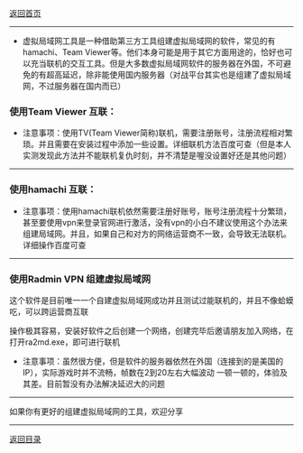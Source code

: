 [返回首页](./Home)

***
* 虚拟局域网工具是一种借助第三方工具组建虚拟局域网的软件，常见的有hamachi、Team Viewer等。他们本身可能是用于其它方面用途的，恰好也可以充当联机的交互工具。但是大多数虚拟局域网软件的服务器在外国，不可避免的有超高延迟，除非能使用国内服务器（对战平台其实也是组建了虚拟局域网，不过服务器在国内而已）

### 使用Team Viewer 互联：


* 注意事项：使用TV(Team Viewer简称)联机，需要注册账号，注册流程相对繁琐。并且需要在安装过程中添加一些设置。详细联机方法百度可查（但是本人实测发现此方法并不能联机复仇时刻，并不清楚是喔没设置好还是其他问题）


***

### 使用hamachi 互联：


* 注意事项：使用hamachi联机依然需要注册好账号，账号注册流程十分繁琐，甚至要使用vpn来登录官网进行激活，没有vpn的小白不建议使用这个办法来组建局域网。并且，如果自己和对方的网络运营商不一致，会导致无法联机。详细操作百度可查

***
### 使用Radmin VPN 组建虚拟局域网

这个软件是目前唯一一个自建虚拟局域网成功并且测试过能联机的，并且不像蛤蟆吃，可以跨运营商互联

操作极其容易，安装好软件之后创建一个网络，创建完毕后邀请朋友加入网络，在打开ra2md.exe，即可进行联机

* 注意事项：虽然很方便，但是软件的服务器依然在外国（连接到的是美国的IP），实际游戏时并不流畅，帧数在2到20左右大幅波动
一顿一顿的，体验及其差。目前暂没有办法解决延迟大的问题

***
如果你有更好的组建虚拟局域网的工具，欢迎分享


***
[返回目录](./常见问题指南)